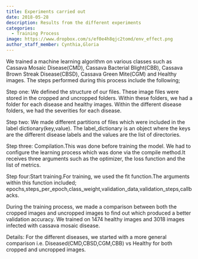 ```yaml
---
title: Experiments carried out
date: 2018-05-28
description: Results from the different experiments
categories:
  - Training Process
image: https://www.dropbox.com/s/ef0e4h8qjc2tomd/env_effect.png
author_staff_member: Cynthia,Gloria
---
```

We trained a machine learning algorithm on various classes such as Cassava Mosaic Disease(CMD), Cassava Bacterial Blight(CBB), Cassava Brown Streak Disease(CBSD), Cassava Green Mite(CGM) and Healthy images. The steps performed during this process include the following;

Step one: We defined the structure of our files. These image files were stored in the cropped and uncropped folders. Within these folders, we had a folder for each disease and healthy images. Within the different disease folders, we had the severities for each disease.

Step two: We made different partitions of files which were included in the label dictionary(key,value). The label_dictionary is an object where the keys are the different disease labels and the values are the list of directories.

Step three: Compilation.This was done before training the model. We had to configure the learning process which was done via the compile method.It receives three arguments such as the optimizer, the loss function and the list of metrics.

Step four:Start training.For training, we used the fit function.The arguments within this function included;                            epochs,steps_per_epoch,class_weight,validation_data,validation_steps,callbacks.

During the training process, we made a comparison between both the cropped images and uncropped images to find out which produced a better validation accuracy.
We trained on 1474 healthy images and 3018 images infected with cassava mosaic disease.

Details:
For the different diseases, we started with a more general comparison i.e. Diseased(CMD,CBSD,CGM,CBB) vs Healthy for both cropped and uncropped images.
 
  

